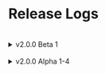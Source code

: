 # Release Logs

<br>

<details>
  <summary>v2.0.0 Beta 1</summary>

<br>
<hr>
v2.0.0 Beta 1.3 - 31 December 2023

- Added some stuff

<br>
v2.0.0 Beta 1.2 - 31 December 2023

- Fixed minor bugs in Bird Web

<br>
v2.0.0 Beta 1.1 - 29 December 2023

- Fixed minor bugs in Bird Web
- Improved Release Logs experience

<br>
v2.0.0 Beta 1 - 29 December 2023

- **Fully release BirdOne.click v2**

<hr>
</details>

<br>

<details>
<summary>v2.0.0 Alpha 1-4</summary>
<br>
<hr>
  
v2.0.0 Alpha 4 - 26 December 2023

- **OPENED BIRD WEB 🔥**

<br>
v2.0.0 Alpha 3 - 15 December 2023

- Added Release Logs and 404 pages
- Removed some unneccessary stuff
- Bug fixes

<br>
v2.0.0 Alpha 2 - 13 November 2023

- Added roadmap

<br>
v2.0.0 Alpha 1 - 6 November 2023

- Initial release

<hr>
</details>
